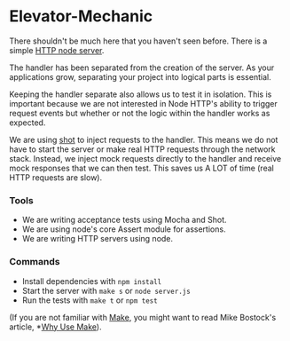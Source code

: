 # Elevator-Mechanic

There shouldn't be much here that you haven't seen before. There is a simple [HTTP node server](https://nodejs.org/api/http.html).

The handler has been separated from the creation of the server. As your applications grow, separating your project into logical parts is essential.

Keeping the handler separate also allows us to test it in isolation. This is important because we are not interested in Node HTTP's ability to trigger request events but whether or not the logic within the handler works as expected.

We are using [shot](https://www.npmjs.com/package/shot) to inject requests to the handler. This means we do not have to start the server or make real HTTP requests through the network stack. Instead, we inject mock requests directly to the handler and receive mock responses that we can then test. This saves us A LOT of time (real HTTP requests are slow).

### Tools
* We are writing acceptance tests using Mocha and Shot.
* We are using node's core Assert module for assertions.
* We are writing HTTP servers using node.

### Commands

* Install dependencies with ``` npm install ```
* Start the server with ``` make s ``` or ```node server.js```
* Run the tests with ``` make t ``` or ``` npm test ```

(If you are not familiar with [Make](http://en.wikipedia.org/wiki/Make_(software)), you might want to read Mike Bostock's article, *[Why Use Make](http://bost.ocks.org/mike/make/)).
